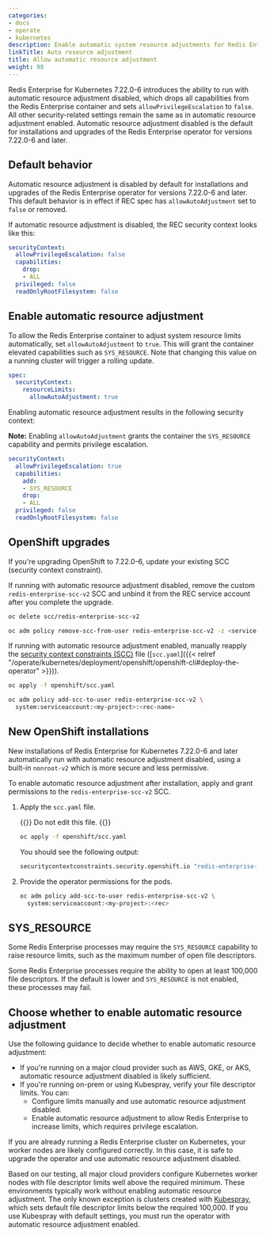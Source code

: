 ```yaml
---
categories:
- docs
- operate
- kubernetes
description: Enable automatic system resource adjustments for Redis Enterprise to increase file descriptor limits.
linkTitle: Auto resource adjustment
title: Allow automatic resource adjustment
weight: 98
---
```


Redis Enterprise for Kubernetes 7.22.0-6 introduces the ability to run with automatic resource adjustment disabled, which drops all capabilities from the Redis Enterprise container and sets `allowPrivilegeEscalation` to `false`. All other security-related settings remain the same as in automatic resource adjustment enabled. Automatic resource adjustment disabled is the default for installations and upgrades of the Redis Enterprise operator for versions 7.22.0-6 and later.

## Default behavior

Automatic resource adjustment is disabled by default for installations and upgrades of the Redis Enterprise operator for versions 7.22.0-6 and later. This default behavior is in effect if REC spec has `allowAutoAdjustment` set to `false` or removed.

If automatic resource adjustment is disabled, the REC security context looks like this:

```yaml
securityContext:
  allowPrivilegeEscalation: false
  capabilities:
    drop:
    - ALL
  privileged: false
  readOnlyRootFilesystem: false
```

## Enable automatic resource adjustment

To allow the Redis Enterprise container to adjust system resource limits automatically, set `allowAutoAdjustment` to `true`. This will grant the container elevated capabilities such as `SYS_RESOURCE`. Note that changing this value on a running cluster will trigger a rolling update.

```yaml
spec:
  securityContext:
    resourceLimits:
      allowAutoAdjustment: true
```

Enabling automatic resource adjustment results in the following security context:

**Note:** Enabling `allowAutoAdjustment` grants the container the `SYS_RESOURCE` capability and permits privilege escalation.

```yaml
securityContext:
  allowPrivilegeEscalation: true
  capabilities:
    add:
    - SYS_RESOURCE
    drop:
    - ALL
  privileged: false
  readOnlyRootFilesystem: false
```

## OpenShift upgrades

If you're upgrading OpenShift to 7.22.0-6, update your existing SCC (security context constraint).

If running with automatic resource adjustment disabled, remove the custom `redis-enterprise-scc-v2` SCC and unbind it from the REC service account after you complete the upgrade.

```sh
oc delete scc/redis-enterprise-scc-v2
```

```sh
oc adm policy remove-scc-from-user redis-enterprise-scc-v2 -z <service-account-name>
```

If running with automatic resource adjustment enabled, manually reapply the [security context constraints (SCC)](https://docs.openshift.com/container-platform/4.8/authentication/managing-security-context-constraints.html) file ([`scc.yaml`]({{< relref "/operate/kubernetes/deployment/openshift/openshift-cli#deploy-the-operator" >}})).

```sh
oc apply -f openshift/scc.yaml
```

```sh
oc adm policy add-scc-to-user redis-enterprise-scc-v2 \
  system:serviceaccount:<my-project>:<rec-name>
```

## New OpenShift installations

New installations of Redis Enterprise for Kubernetes 7.22.0-6 and later automatically run with automatic resource adjustment disabled, using a built-in `nonroot-v2` which is more secure and less permissive.

To enable automatic resource adjustment after installation, apply and grant permissions to the `redis-enterprise-scc-v2` SCC.

1. Apply the `scc.yaml` file.

   {{<warning>}}
Do not edit this file.
    {{</warning>}}

    ```sh
    oc apply -f openshift/scc.yaml
    ```

    You should see the following output:

    ```sh
    securitycontextconstraints.security.openshift.io "redis-enterprise-scc-v2" configured
    ```

1. Provide the operator permissions for the pods.

    ```sh
    oc adm policy add-scc-to-user redis-enterprise-scc-v2 \
      system:serviceaccount:<my-project>:<rec>
    ```

## SYS_RESOURCE

Some Redis Enterprise processes may require the `SYS_RESOURCE` capability to raise resource limits, such as the maximum number of open file descriptors.

Some Redis Enterprise processes require the ability to open at least 100,000 file descriptors. If the default is lower and `SYS_RESOURCE` is not enabled, these processes may fail.

## Choose whether to enable automatic resource adjustment

Use the following guidance to decide whether to enable automatic resource adjustment:

- If you're running on a major cloud provider such as AWS, GKE, or AKS, automatic resource adjustment disabled is likely sufficient.
- If you're running on-prem or using Kubespray, verify your file descriptor limits. You can:
  - Configure limits manually and use automatic resource adjustment disabled.
  - Enable automatic resource adjustment to allow Redis Enterprise to increase limits, which requires privilege escalation.

If you are already running a Redis Enterprise cluster on Kubernetes, your worker nodes are likely configured correctly. In this case, it is safe to upgrade the operator and use automatic resource adjustment disabled.

Based on our testing, all major cloud providers configure Kubernetes worker nodes with file descriptor limits well above the required minimum. These environments typically work without enabling automatic resource adjustment. The only known exception is clusters created with [Kubespray](https://kubespray.io/#/), which sets default file descriptor limits below the required 100,000. If you use Kubespray with default settings, you must run the operator with automatic resource adjustment enabled.
